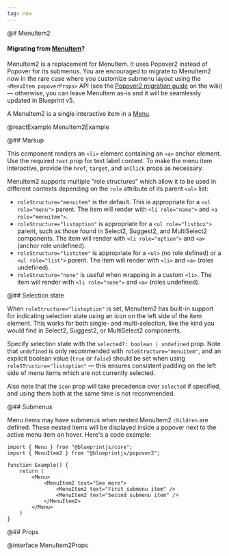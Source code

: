 ```yaml
---
tag: new
---
```


@# MenuItem2

<div class="@ns-callout @ns-intent-primary @ns-icon-info-sign">
    <h4 class="@ns-heading">

Migrating from [MenuItem](#core/components/menu.menu-item)?

</h4>

MenuItem2 is a replacement for MenuItem. It uses Popover2 instead of Popover for its submenus.
You are encouraged to migrate to MenuItem2 now in the rare case where you customize submenu layout
using the `<MenuItem popoverProps>` API (see the
[Popover2 migration guide](https://github.com/palantir/blueprint/wiki/Popover2-migration#menuitem2)
on the wiki) &mdash; otherwise, you can leave MenuItem as-is and it will be seamlessly updated
in Blueprint v5.

</div>

A MenuItem2 is a single interactive item in a [Menu](#core/components/menu).

@reactExample MenuItem2Example

@## Markup

This component renders an `<li>` element containing an `<a>` anchor element.
Use the required `text` prop for text label content.
To make the menu item interactive, provide the `href`, `target`, and `onClick` props as necessary.

MenuItem2 supports multiple "role structures" which allow it to be used in different contexts
depending on the `role` attribute of its parent `<ul>` list:

- `roleStructure="menuitem"` is the default. This is appropriate for a `<ul role="menu">` parent.
    The item will render with `<li role="none">` and `<a role="menuitem">`.
- `roleStructure="listoption"` is appropriate for a `<ul role="listbox">` parent, such as
    those found in Select2, Suggest2, and MultiSelect2 components. The item will render with
    `<li role="option">` and `<a>` (anchor role undefined).
- `roleStructure="listitem"` is appropriate for a `<ul>` (no role defined) or a `<ul role="list">` parent. The
    item will render with `<li>` and `<a>` (roles undefined).
- `roleStructure="none"` is useful when wrapping in a custom `<li>`. The
    item will render with `<li role="none">` and `<a>` (roles undefined).

@## Selection state

When `roleStructure="listoption"` is set, MenuItem2 has built-in support for indicating selection state
using an icon on the left side of the item element. This works for both single- and multi-selection, like the
kind you would find in Select2, Suggest2, or MultiSelect2 components.

Specify selection state with the `selected?: boolean | undefined` prop. Note that `undefined` is only recommended
with `roleStructure="menuitem"`, and an explicit boolean value (`true` or `false`) should be set when using
`roleSTructure="listoption"` &mdash; this ensures consistent padding on the left side of menu items which are
not currently selected.

Also note that the `icon` prop will take precedence over `selected` if specified, and using them both at the same
time is not recommended.

@## Submenus

Menu items may have submenus when nested MenuItem2 `children` are defined. These nested items will
be displayed inside a popover next to the active menu item on hover. Here's a code example:

```tsx
import { Menu } from "@blueprintjs/core";
import { MenuItem2 } from "@blueprintjs/popover2";

function Example() {
    return (
        <Menu>
            <MenuItem2 text="See more">
                <MenuItem2 text="First submenu item" />
                <MenuItem2 text="Second submenu item" />
            </MenuItem2>
        </Menu>
    )
}
```

@## Props

@interface MenuItem2Props
